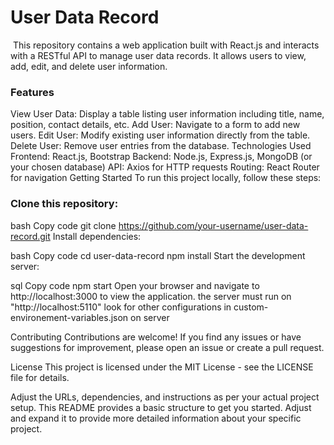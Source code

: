 <h1>User Data Record</h1>
<img href="./src/assets/pic.png" />
This repository contains a web application built with React.js and interacts with a RESTful API to manage user data records. It allows users to view, add, edit, and delete user information.

<h3>Features</h3>
View User Data: Display a table listing user information including title, name, position, contact details, etc.
Add User: Navigate to a form to add new users.
Edit User: Modify existing user information directly from the table.
Delete User: Remove user entries from the database.
Technologies Used
Frontend: React.js, Bootstrap
Backend: Node.js, Express.js, MongoDB (or your chosen database)
API: Axios for HTTP requests
Routing: React Router for navigation
Getting Started
To run this project locally, follow these steps:

<h3>Clone this repository:</h3>

bash
Copy code
git clone https://github.com/your-username/user-data-record.git
Install dependencies:

bash
Copy code
cd user-data-record
npm install
Start the development server:

sql
Copy code
npm start
Open your browser and navigate to http://localhost:3000 to view the application.
the server must run on "http://localhost:5110"
look for other configurations in custom-environement-variables.json on server 

Contributing
Contributions are welcome! If you find any issues or have suggestions for improvement, please open an issue or create a pull request.

License
This project is licensed under the MIT License - see the LICENSE file for details.

Adjust the URLs, dependencies, and instructions as per your actual project setup. This README provides a basic structure to get you started. Adjust and expand it to provide more detailed information about your specific project.